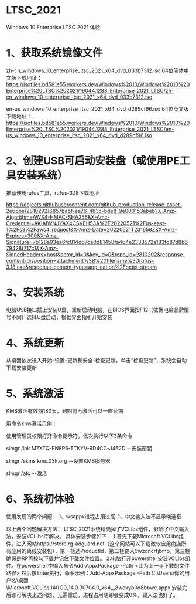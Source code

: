 # LTSC_2021
Windows 10 Enterprise LTSC 2021 体验

#  1、获取系统镜像文件
zh-cn_windows_10_enterprise_ltsc_2021_x64_dvd_033b7312.iso         64位简体中文版下载地址：
https://isofiles.bd581e55.workers.dev/Windows%2010/Windows%2010%20Enterprise%20LTSC%202021/19044.1288_Enterprise_2021_LTSC/zh-cn_windows_10_enterprise_ltsc_2021_x64_dvd_033b7312.iso

en-us_windows_10_enterprise_ltsc_2021_x64_dvd_d289cf96.iso         64位英文版下载地址：
https://isofiles.bd581e55.workers.dev/Windows%2010/Windows%2010%20Enterprise%20LTSC%202021/19044.1288_Enterprise_2021_LTSC/en-us_windows_10_enterprise_ltsc_2021_x64_dvd_d289cf96.iso

# 2、创建USB可启动安装盘（或使用PE工具安装系统）
推荐使用rufus工具，rufus-3.18下载地址

https://objects.githubusercontent.com/github-production-release-asset-2e65be/2810292/6857babf-ea76-483c-bde8-9e000153abeb?X-Amz-Algorithm=AWS4-HMAC-SHA256&X-Amz-Credential=AKIAIWNJYAX4CSVEH53A%2F20220521%2Fus-east-1%2Fs3%2Faws4_request&X-Amz-Date=20220521T231658Z&X-Amz-Expires=300&X-Amz-Signature=7b128a93ea6fc814d67ca0d81458fa464e2333572a183fd87d8b679428f717c1&X-Amz-SignedHeaders=host&actor_id=0&key_id=0&repo_id=2810292&response-content-disposition=attachment%3B%20filename%3Drufus-3.18.exe&response-content-type=application%2Foctet-stream

# 3、安装系统
电脑USB接口插上安装U盘，重新启动电脑，在BIOS界面按F12（依据电脑品牌型号不同）选择U盘启动，根据界面指引开始安装

# 4、系统更新
从桌面依次进入开始-设置-更新和安全-检查更新，单击“检查更新”，系统会自动下载安装更新

# 5、系统激活
KMS激活有效期180天，到期前再激活可以一直续期

用命令kms激活示例：

使用管理员权限打开命令提示符，依次执行以下3条命令

slmgr /ipk M7XTQ-FN8P6-TTKYV-9D4CC-J462D   --安装密钥

slmgr /skms kms.03k.org  --设置KMS服务器

slmgr /ato  --激活

# 6、系统初体验

使用发现的两个问题：
1、wsappx进程占用过高
2、中文输入法不显示候选框

以上两个问题解决方法：
LTSC_2021系统精简掉了VCLibs组件，影响了中文输入法，安装VCLibs库解决。
具体安装步骤如下：
1.首先下载Microsoft.VCLibs组件。进入网站https://store.rg-adguard.net（这个网站可以下载微软应用商店所有应用的离线安装包），第一栏选ProductId，第二栏输入9wzdncrfjbmp，第三栏确保是RP再按勾下载并记住下载文件位置。
2.电脑打开powershell安装VCLibs组件。在powershell中输入命令Add-AppxPackage -Path <此为上一步下载的文件路径> 然后按Enter执行，命令示例：Add-AppxPackage -Path C:\Users\你的用户名\桌面\Microsoft.VCLibs.140.00_14.0.30704.0_x64__8wekyb3d8bbwe.appx 安装完后即可解决上述问题，无需重启，进程占用随即会变成0%，输入法也好了。
